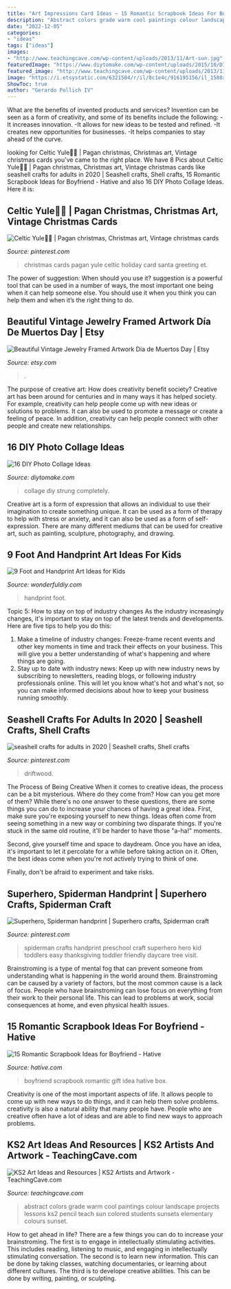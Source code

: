 ```yaml
---
title: "Art Impressions Card Ideas ~ 15 Romantic Scrapbook Ideas For Boyfriend"
description: "Abstract colors grade warm cool paintings colour landscape projects lessons ks2 pencil teach sun colored students sunsets elementary colours sunset"
date: "2022-12-05"
categories:
- "ideas"
tags: ["ideas"]
images:
- "http://www.teachingcave.com/wp-content/uploads/2013/11/Art-sun.jpg"
featuredImage: "https://www.diytomake.com/wp-content/uploads/2015/10/DIY-Strung-up-Photo-collage-wall.jpg"
featured_image: "http://www.teachingcave.com/wp-content/uploads/2013/11/Art-sun.jpg"
image: "https://i.etsystatic.com/6321504/r/il/8c1e4c/916195156/il_1588xN.916195156_kn3d.jpg"
ShowToc: true
author: "Gerardo Pollich IV"
---
```



What are the benefits of invented products and services?
Invention can be seen as a form of creativity, and some of its benefits include the following: 
-It increases innovation. 
-It allows for new ideas to be tested and refined. 
-It creates new opportunities for businesses. 
-It helps companies to stay ahead of the curve.

	

		
looking for Celtic Yule🎄🎻 | Pagan christmas, Christmas art, Vintage christmas cards you've came to the right place. We have 8 Pics about Celtic Yule🎄🎻 | Pagan christmas, Christmas art, Vintage christmas cards like seashell crafts for adults in 2020 | Seashell crafts, Shell crafts, 15 Romantic Scrapbook Ideas for Boyfriend - Hative and also 16 DIY Photo Collage Ideas. Here it is:
		
    
## Celtic Yule🎄🎻 | Pagan Christmas, Christmas Art, Vintage Christmas Cards

<img loading=lazy src="https://i.pinimg.com/736x/04/d3/63/04d3633723dc405f42260d934ac2249d.jpg" onerror="this.onerror=null;this.src='https://tse4.mm.bing.net/th?id=OIP.SnHmLGq3Mif3VGP663vMPAHaJ8&amp;pid=15.1';" alt="Celtic Yule🎄🎻 | Pagan christmas, Christmas art, Vintage christmas cards">

_Source: pinterest.com_

>christmas cards pagan yule celtic holiday card santa greeting et. 

	

The power of suggestion: When should you use it?
suggestion is a powerful tool that can be used in a number of ways, the most important one being when it can help someone else. You should use it when you think you can help them and when it’s the right thing to do.

    
## Beautiful Vintage Jewelry Framed Artwork Día De Muertos Day | Etsy

<img loading=lazy src="https://i.etsystatic.com/6321504/r/il/8c1e4c/916195156/il_1588xN.916195156_kn3d.jpg" onerror="this.onerror=null;this.src='https://tse1.mm.bing.net/th?id=OIP.l7UHvvH9y9zV25n8Xcu1sgHaJ3&amp;pid=15.1';" alt="Beautiful Vintage Jewelry Framed Artwork Día de Muertos Day | Etsy">

_Source: etsy.com_

>. 

	

The purpose of creative art: How does creativity benefit society?
Creative art has been around for centuries and in many ways it has helped society. For example, creativity can help people come up with new ideas or solutions to problems. It can also be used to promote a message or create a feeling of peace. In addition, creativity can help people connect with other people and create new relationships.

    
## 16 DIY Photo Collage Ideas

<img loading=lazy src="https://www.diytomake.com/wp-content/uploads/2015/10/DIY-Strung-up-Photo-collage-wall.jpg" onerror="this.onerror=null;this.src='https://tse1.mm.bing.net/th?id=OIP.jT7nZjJH4WNU8ApI1w5kqQHaLH&amp;pid=15.1';" alt="16 DIY Photo Collage Ideas">

_Source: diytomake.com_

>collage diy strung completely. 

	

Creative art is a form of expression that allows an individual to use their imagination to create something unique. It can be used as a form of therapy to help with stress or anxiety, and it can also be used as a form of self-expression. There are many different mediums that can be used for creative art, such as painting, sculpture, photography, and drawing.

    
## 9 Foot And Handprint Art Ideas For Kids

<img loading=lazy src="https://cdn.wonderfuldiy.com/wp-content/uploads/2016/10/Handprint-Wall-Art.jpg" onerror="this.onerror=null;this.src='https://tse1.mm.bing.net/th?id=OIP.6acJB7y5yQenySiuyg1OuAHaK5&amp;pid=15.1';" alt="9 Foot and Handprint Art Ideas for Kids">

_Source: wonderfuldiy.com_

>handprint foot. 

	

Topic 5: How to stay on top of industry changes
As the industry increasingly changes, it's important to stay on top of the latest trends and developments. Here are five tips to help you do this:
1. Make a timeline of industry changes: Freeze-frame recent events and other key moments in time and track their effects on your business. This will give you a better understanding of what's happening and where things are going.
2. Stay up to date with industry news: Keep up with new industry news by subscribing to newsletters, reading blogs, or following industry professionals online. This will let you know what's hot and what's not, so you can make informed decisions about how to keep your business running smoothly.

    
## Seashell Crafts For Adults In 2020 | Seashell Crafts, Shell Crafts

<img loading=lazy src="https://i.pinimg.com/736x/a0/b9/c0/a0b9c0d07ede2467cd761e94a76df360.jpg" onerror="this.onerror=null;this.src='https://tse1.mm.bing.net/th?id=OIP._vV-KHtZ7hSWhWtnXTAmJgHaJ3&amp;pid=15.1';" alt="seashell crafts for adults in 2020 | Seashell crafts, Shell crafts">

_Source: pinterest.com_

>driftwood. 

	

The Process of Being Creative
When it comes to creative ideas, the process can be a bit mysterious. Where do they come from? How can you get more of them? While there's no one answer to these questions, there are some things you can do to increase your chances of having a great idea.
First, make sure you're exposing yourself to new things. Ideas often come from seeing something in a new way or combining two disparate things. If you're stuck in the same old routine, it'll be harder to have those "a-ha!" moments.

 Second, give yourself time and space to daydream. Once you have an idea, it's important to let it percolate for a while before taking action on it. Often, the best ideas come when you're not actively trying to think of one.

Finally, don't be afraid to experiment and take risks.

    
## Superhero, Spiderman Handprint | Superhero Crafts, Spiderman Craft

<img loading=lazy src="https://i.pinimg.com/736x/1b/79/28/1b7928cb3431548f4dbda69b32dcf73b--superhero-spiderman-print-calendar.jpg" onerror="this.onerror=null;this.src='https://tse2.mm.bing.net/th?id=OIP.xkpg1HSJHRMsLdyxuJgD-AHaNK&amp;pid=15.1';" alt="Superhero, Spiderman handprint | Superhero crafts, Spiderman craft">

_Source: pinterest.com_

>spiderman crafts handprint preschool craft superhero hero kid toddlers easy thanksgiving toddler friendly daycare tree visit. 

	

Brainstroming is a type of mental fog that can prevent someone from understanding what is happening in the world around them. Brainstroming can be caused by a variety of factors, but the most common cause is a lack of focus. People who have brainstroming can lose focus on everything from their work to their personal life. This can lead to problems at work, social consequences at home, and even physical health issues.

    
## 15 Romantic Scrapbook Ideas For Boyfriend - Hative

<img loading=lazy src="https://hative.com/wp-content/uploads/2014/06/scrapbook-ideas-for-boyfriend/12-scrapbook-ideas-for-lovers.jpg" onerror="this.onerror=null;this.src='https://tse1.mm.bing.net/th?id=OIP.yiwNfX34iPyYoanmfhpJTwHaJ6&amp;pid=15.1';" alt="15 Romantic Scrapbook Ideas for Boyfriend - Hative">

_Source: hative.com_

>boyfriend scrapbook romantic gift idea hative box. 

	

Creativity is one of the most important aspects of life. It allows people to come up with new ways to do things, and it can help them solve problems. creativity is also a natural ability that many people have. People who are creative often have a lot of ideas and are able to find new ways to approach problems.

    
## KS2 Art Ideas And Resources | KS2 Artists And Artwork - TeachingCave.com

<img loading=lazy src="http://www.teachingcave.com/wp-content/uploads/2013/11/Art-sun.jpg" onerror="this.onerror=null;this.src='https://tse4.mm.bing.net/th?id=OIP.8QSmYZaDPzJNB1AXoRz_cAAAAA&amp;pid=15.1';" alt="KS2 Art Ideas and Resources | KS2 Artists and Artwork - TeachingCave.com">

_Source: teachingcave.com_

>abstract colors grade warm cool paintings colour landscape projects lessons ks2 pencil teach sun colored students sunsets elementary colours sunset. 

	

How to get ahead in life? There are a few things you can do to increase your brainstroming. The first is to engage in intellectually stimulating activities. This includes reading, listening to music, and engaging in intellectually stimulating conversation. The second is to learn new information. This can be done by taking classes, watching documentaries, or learning about different cultures. The third is to develope creative abilities. This can be done by writing, painting, or sculpting.

